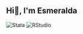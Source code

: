 ## Hi👋, I'm Esmeralda 

![Stata](https://img.shields.io/badge/Stata-%239512ff.svg?style=for-the-badge&logo=c-sharp&logoColor=white)
![RStudio](https://img.shields.io/badge/R-276DC3?style=for-the-badge&logo=r&logoColor=white)
